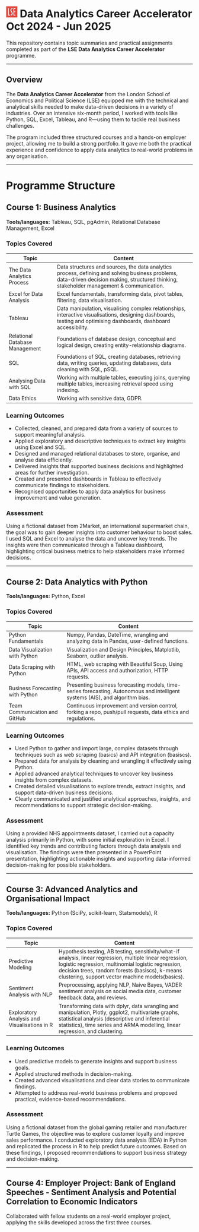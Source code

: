 # <img src="lse_logo.png" alt="LSE Logo" height="30"/> Data Analytics Career Accelerator Oct 2024 - Jun 2025

This repository contains topic summaries and practical assignments completed as part of the **LSE Data Analytics Career Accelerator** programme.

---

## Overview

The **Data Analytics Career Accelerator** from the London School of Economics and Political Science (LSE) equipped me with the technical and analytical skills needed to make data-driven decisions in a variety of industries. Over an intensive six-month period, I worked with tools like Python, SQL, Excel, Tableau, and R—using them to tackle real business challenges.

The program included three structured courses and a hands-on employer project, allowing me to build a strong portfolio. It gave me both the practical experience and confidence to apply data analytics to real-world problems in any organisation.

---

# Programme Structure

## Course 1: Business Analytics

**Tools/languages:** Tableau, SQL, pgAdmin, Relational Database Management, Excel

### Topics Covered

| Topic                         | Content                                                                                                                                         |
|------------------------------|-------------------------------------------------------------------------------------------------------------------------------------------------|
| The Data Analytics Process    | Data structures and sources, the data analytics process, defining and solving business problems, data-driven decision making, structured thinking, stakeholder management & communication. |
| Excel for Data Analysis       | Excel fundamentals, transforming data, pivot tables, filtering, data visualisation.                                                             |
| Tableau                       | Data manipulation, visualising complex relationships, interactive visualisations, designing dashboards, testing and optimising dashboards, dashboard accessibility. |
| Relational Database Management| Foundations of database design, conceptual and logical design, creating entity-relationship diagrams.                                           |
| SQL                           | Foundations of SQL, creating databases, retrieving data, writing queries, updating databases, data cleaning with SQL, pSQL.                     |
| Analysing Data with SQL       | Working with multiple tables, executing joins, querying multiple tables, increasing retrieval speed using indexing.                            |
| Data Ethics                   | Working with sensitive data, GDPR.                                                                                                              |

### Learning Outcomes

- Collected, cleaned, and prepared data from a variety of sources to support meaningful analysis.  
- Applied exploratory and descriptive techniques to extract key insights using Excel and SQL.  
- Designed and managed relational databases to store, organise, and analyse data efficiently.  
- Delivered insights that supported business decisions and highlighted areas for further investigation.  
- Created and presented dashboards in Tableau to effectively communicate findings to stakeholders.  
- Recognised opportunities to apply data analytics for business improvement and value generation.

### Assessment
Using a fictional dataset from 2Market, an international supermarket chain, the goal was to gain deeper insights into customer behaviour to boost sales. I used SQL and Excel to analyse the data and uncover key trends. The insights were then communicated through a Tableau dashboard, highlighting critical business metrics to help stakeholders make informed decisions.

---

## Course 2: Data Analytics with Python

**Tools/languages:** Python, Excel

### Topics Covered

| Topic                         | Content                                                                                                                           |
|------------------------------|-----------------------------------------------------------------------------------------------------------------------------------|
| Python Fundamentals           | Numpy, Pandas, DateTime, wrangling and analyzing data in Pandas, user-defined functions.                                          |
| Data Visualization with Python| Visualization and Design Principles, Matplotlib, Seaborn, outlier analysis.                                                       |
| Data Scraping with Python     | HTML, web scraping with Beautiful Soup, Using APIs, API access and authorization, HTTP requests.                                  |
| Business Forecasting with Python | Presenting business forecasting models, time-series forecasting, Autonomous and intelligent systems (AIS), and algorithm bias.    |
| Team Communication and GitHub | Continuous improvement and version control, forking a repo, push/pull requests, data ethics and regulations.                      |

### Learning Outcomes

- Used Python to gather and import large, complex datasets through techniques such as web scraping (basics) and API integration (basiscs).  
- Prepared data for analysis by cleaning and wrangling it effectively using Python.  
- Applied advanced analytical techniques to uncover key business insights from complex datasets.  
- Created detailed visualisations to explore trends, extract insights, and support data-driven business decisions.  
- Clearly communicated and justified analytical approaches, insights, and recommendations to support strategic decision-making.

### Assessment

Using a provided NHS appointments dataset, I carried out a capacity analysis primarily in Python, with some initial exploration in Excel. I identified key trends and contributing factors through data analysis and visualisation. The findings were then presented in a PowerPoint presentation, highlighting actionable insights and supporting data-informed decision-making for possible stakeholders.

---

## Course 3: Advanced Analytics and Organisational Impact

**Tools/languages:** Python (SciPy, scikit-learn, Statsmodels), R

### Topics Covered

| Topic                                  | Content                                                                                                                                                            |
|----------------------------------------|--------------------------------------------------------------------------------------------------------------------------------------------------------------------|
| Predictive Modeling                    | Hypothesis testing, AB testing, sensitivity/what-if analysis, linear regression, multiple linear regression, logistic regression, multinomial logistic regression, decision trees, random forests (basiscs), k-means clustering, support vector machine models(basics). |
| Sentiment Analysis with NLP            | Preprocessing, applying NLP, Naive Bayes, VADER sentiment analysis on social media data, customer feedback data, and reviews.                                      |
| Exploratory Analysis and Visualisations in R | Transforming data with dplyr, data wrangling and manipulation, Plotly, ggplot2, multivariate graphs, statistical analysis (descriptive and inferential statistics), time series and ARMA modelling, linear regression, and clustering. |

### Learning Outcomes

- Used predictive models to generate insights and support business goals.  
- Applied structured methods in decision-making.  
- Created advanced visualisations and clear data stories to communicate findings.  
- Attempted to address real-world business problems and proposed practical, evidence-based recommendations.

### Assessment

Using a fictional dataset from the global gaming retailer and manufacturer Turtle Games, the objective was to explore customer loyalty and improve sales performance. I conducted exploratory data analysis (EDA) in Python and replicated the process in R to help predict future outcomes. Based on these findings, I proposed recommendations to support business strategy and decision-making.

---
## Course 4: Employer Project: Bank of England Speeches - Sentiment Analysis and Potential Correlation to Economic Indicators

Collaborated with fellow students on a real-world employer project, applying the skills developed across the first three courses.
